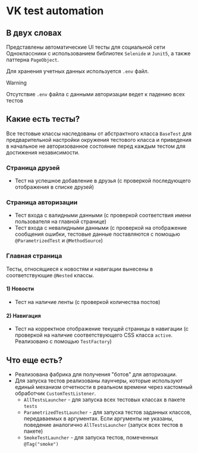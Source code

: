 # VK test automation 
## В двух словах
Представлены автоматические UI тесты для социальной сети Одноклассники с использованием библиотек `Selenide` и `Junit5`, а также паттерна `PageObject`. 

Для хранения учетных данных используется `.env` файл. 

> [!WARNING]
> Отсутствие `.env` файла с данными авторизации ведет к падению всех тестов

## Какие есть тесты? 
Все тестовые классы наследованы от абстрактного класса `BaseTest` для предварительной настройки окружения тестового класса
и приведения в начальное не авторизованное состояние перед каждым тестом для достижения независимости.

### Страница друзей
* Тест на успешное добавление в друзья (с проверкой последующего отображения в списке друзей)

### Страница авторизации
* Тест входа с валидными данными (с проверкой соответствия имени пользователя на главной странице)
* Тест входа с невалидными данными (с проверкой на отображение сообщения ошибки, тестовые данные поставляются с помощью 
`@ParametrizedTest` и `@MethodSource`)

### Главная страница
Тесты, относящиеся к новостям и навигации вынесены в соответствующие `@Nested` классы.
#### 1) Новости
* Тест на наличие ленты (с проверкой количества постов)

#### 2) Навигация
* Тест на корректное отображение текущей страницы в навигации (с проверкой на наличие соответствующего CSS класса `active`.
Реализовано с помощью `TestFactory`)

## Что еще есть?
* Реализована фабрика для получения "ботов" для авторизации. 
* Для запуска тестов реализованы лаунчеры, которые используют единый механизм отчетности в реальном времени через кастомный обработчик `CustomTestListener`.
    - `AllTestsLauncher` - для запуска всех тестовых классах в пакете `tests`
    - `ParametrizedTestLauncher` - для запуска тестов заданных классов, передаваемых в аргументах. Если аргументы 
  не указаны, поведение аналогично `AllTestsLauncher` (запуск всех тестов в пакете)
    - `SmokeTestLauncher` - для запуска тестов, помеченных `@Tag("smoke")`

